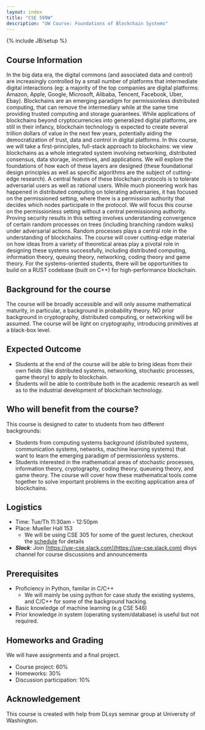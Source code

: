```yaml
---
layout: index
title: "CSE 599W"
description: "UW Course: Foundations of Blockchain Systems"
---
```

{% include JB/setup %}

## Course Information

In the big data era, the digital commons (and associated data and control) are increasingly controlled by a small number of platforms that intermediate digital interactions (eg: a majority of the top companies are digital platforms: Amazon, Apple, Google, Microsoft, Alibaba, Tencent, Facebook, Uber, Ebay). Blockchains are an emerging paradigm for permissionless distributed computing, that can remove the intermediary while at the same time providing trusted computing and storage guarantees. While applications of blockchains beyond cryptocurrencies into generalized digital platforms, are still in their infancy, blockchain technology is expected to create several trillion dollars of value in the next few years, potentially aiding the democratization of trust, data and control in digital platforms. 
In this course, we will take a first-principles, full-stack approach to blockchains: we view  blockchains as a whole integrated system involving networking, distributed consensus, data storage, incentives, and applications. We will explore the foundations of how each of these layers are designed (these foundational design principles as well as specific algorithms are the subject of cutting-edge research).  A central feature of these blockchain protocols is to tolerate adversarial users as well as rational users. While much pioneering work has happened in distributed computing on tolerating adversaries, it has focused on the permissioned setting, where there is a permission authority that decides which nodes participate in the protocol. We will focus this course on the permissionless setting without a central permissioning authority. Proving security results in this setting involves understanding convergence of certain random processes on trees (including branching random walks) under adversarial actions. Random processes plays a central role in the understanding of blockchains. 
The course will cover cutting-edge material on how ideas from a variety of theoretical areas play a pivotal role in designing these systems successfully, including distributed computing, information theory, queuing theory, networking, coding theory and game theory. For the systems-oriented students, there will be opportunities to build on a RUST codebase (built on C++) for high-performance blockchain. 


## Background for the course
The course will be broadly accessible and will only assume mathematical maturity, in particular, a background in probability theory. NO prior background in cryptography, distributed computing, or networking will be assumed. The course will be light on cryptography, introducing primitives at a black-box level.


## Expected Outcome
- Students at the end of the course will be able to bring ideas from their own fields (like distributed systems, networking, stochastic processes, game theory)     to apply to blockchain.
- Students will be able to contribute both in the academic research as well as to the industrial development of blockchain technology. 


## Who will benefit from the course? 

 This course is designed to cater to students from two different backgrounds:
- Students from computing systems background (distributed systems, communication systems, networks, machine learning systems) that want to learn the emerging       paradigm of permissionless systems.
- Students interested in the mathematical areas of stochastic processes, information theory, cryptography, coding theory, queueing theory, and game theory. The     course will cover how these mathematical tools come together to solve important problems in the exciting application area of blockchains.


## Logistics
- Time: Tue/Th 11:30am - 12:50pm
- Place: Mueller Hall 153
  - We will be using CSE 305 for some of the guest lectures, checkout the [schedule](schedule) for details
- ***Slack***: Join [https://uw-cse.slack.com](https://uw-cse.slack.com) dlsys channel for course discussions and announcements

## Prerequisites
- Proficiency in Python, familar in C/C++
  - We will mainly be using python for case study the existing systems,
    and C/C++ for some of the background hacking.
- Basic knowledge of machine learning (e.g CSE 546)
- Prior knowledge in system (operating system/database) is useful but not required.

## Homeworks and Grading

We will have assignments and a final project.

- Course project: 60%
- Homeworks: 30%
- Discussion participation: 10%

## Acknowledgement
This course is created with help from DLsys seminar group at University of Washington.
